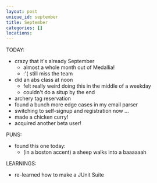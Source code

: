 ```yaml
---
layout: post
unique_id: september
title: September
categories: []
locations: 
---
```


TODAY:
* crazy that it's already September
  * almost a whole month out of Medallia!
  * :'( still miss the team
* did an abs class at noon
  * felt really weird doing this in the middle of a weekday
  * couldn't do a situp by the end
* archery tag reservation
* found a bunch more edge cases in my email parser
* switching to self-signup and registration now ...
* made a chicken curry!
* acquired another beta user!

PUNS:
* found this one today:
  * (in a boston accent) a sheep walks into a baaaaaah

LEARNINGS:
* re-learned how to make a JUnit Suite

